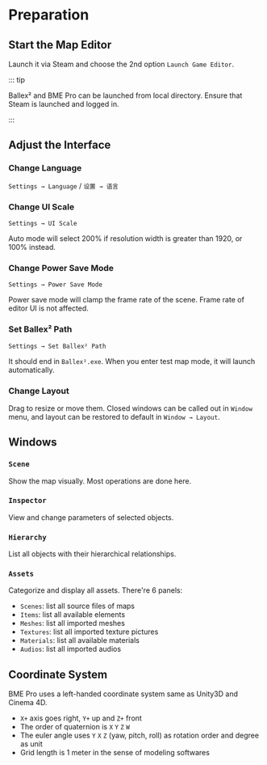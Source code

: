 # Preparation

## Start the Map Editor

Launch it via Steam and choose the 2nd option `Launch Game Editor`.

::: tip

Ballex² and BME Pro can be launched from local directory. Ensure that Steam is launched and logged in.

:::

## Adjust the Interface

### Change Language

`Settings → Language` / `设置 → 语言`

### Change UI Scale

`Settings → UI Scale`

Auto mode will select 200% if resolution width is greater than 1920, or 100% instead.

### Change Power Save Mode

`Settings → Power Save Mode`

Power save mode will clamp the frame rate of the scene. Frame rate of editor UI is not affected.

### Set Ballex² Path

`Settings → Set Ballex² Path`

It should end in `Ballex².exe`. When you enter test map mode, it will launch automatically.

### Change Layout

Drag to resize or move them. Closed windows can be called out in `Window` menu, and layout can be restored to default in `Window → Layout`.

## Windows

### `Scene`

Show the map visually. Most operations are done here.

### `Inspector`

View and change parameters of selected objects.

### `Hierarchy`

List all objects with their hierarchical relationships.

### `Assets`

Categorize and display all assets. There're 6 panels:

- `Scenes`: list all source files of maps
- `Items`: list all available elements
- `Meshes`: list all imported meshes
- `Textures`: list all imported texture pictures
- `Materials`: list all available materials
- `Audios`: list all imported audios

## Coordinate System

BME Pro uses a left-handed coordinate system same as Unity3D and Cinema 4D.

- `X+` axis goes right, `Y+` up and `Z+` front
- The order of quaternion is `X` `Y` `Z` `W`
- The euler angle uses `Y` `X` `Z` (yaw, pitch, roll) as rotation order and degree as unit
- Grid length is 1 meter in the sense of modeling softwares
